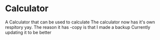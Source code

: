 # Calculator
A Calculator that can be used to calculate
The calculator now has it's own respitory yay.
The reason it has -copy is that I made a backup
Currently updating it to be better
